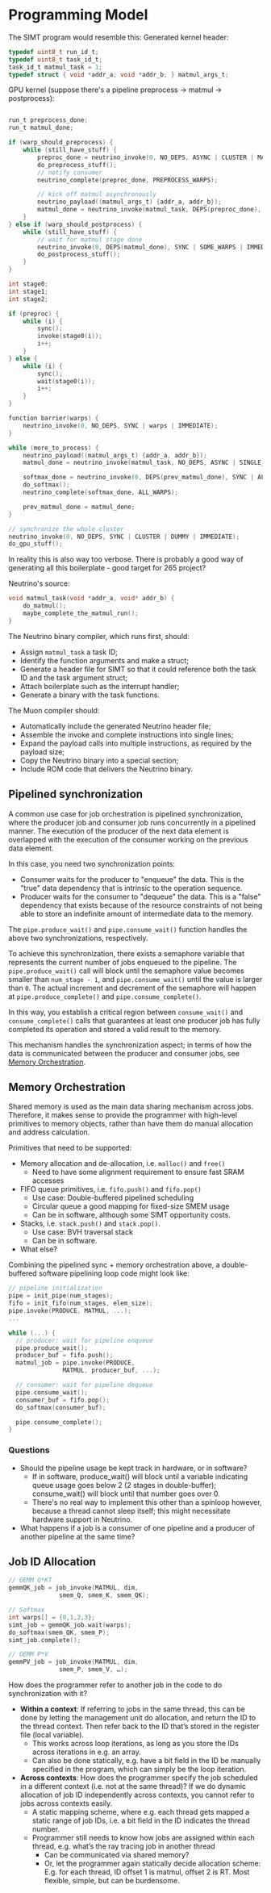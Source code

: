 # Programming Model

The SIMT program would resemble this:
Generated kernel header:
```c
typedef uint8_t run_id_t;
typedef uint8_t task_id_t;
task_id_t matmul_task = 1;
typedef struct { void *addr_a; void *addr_b; } matmul_args_t;
```

GPU kernel (suppose there's a pipeline preprocess -> matmul -> postprocess):
```c

run_t preprocess_done;
run_t matmul_done;

if (warp_should_preprocess) {
	while (still_have_stuff) {
		preproc_done = neutrino_invoke(0, NO_DEPS, ASYNC | CLUSTER | MANUAL);
		do_preprocess_stuff();
		// notify consumer
		neutrino_complete(preproc_done, PREPROCESS_WARPS);

		// kick off matmul asynchronously
		neutrino_payload((matmul_args_t) {addr_a, addr_b});
		matmul_done = neutrino_invoke(matmul_task, DEPS(preproc_done), ASYNC | SINGLE_THREAD | SIGNAL);
	}
} else if (warp_should_postprocess) {
	while (still_have_stuff) {
		// wait for matmul stage done
		neutrino_invoke(0, DEPS(matmul_done), SYNC | SOME_WARPS | IMMEDIATE);
		do_postprocess_stuff();
	}
}

int stage0;
int stage1;
int stage2;

if (preproc) {
	while (i) {
		sync();
		invoke(stage0(i));
		i++;
	}
} else {
	while (i) {
		sync();
		wait(stage0(i));
		i++;
	}
}

function barrier(warps) {
	neutrino_invoke(0, NO_DEPS, SYNC | warps | IMMEDIATE);
}

while (more_to_process) {
	neutrino_payload((matmul_args_t) {addr_a, addr_b});
	matmul_done = neutrino_invoke(matmul_task, NO_DEPS, ASYNC | SINGLE_THREAD | SIGNAL);

	softmax_done = neutrino_invoke(0, DEPS(prev_matmul_done), SYNC | ALL_WARPS | DUMMY | MANUAL);
	do_softmax();
	neutrino_complete(softmax_done, ALL_WARPS);

	prev_matmul_done = matmul_done;
}

// synchronize the whole cluster
neutrino_invoke(0, NO_DEPS, SYNC | CLUSTER | DUMMY | IMMEDIATE);
do_gpu_stuff();
```
In reality this is also way too verbose. There is probably a good way of generating all this boilerplate - good target for 265 project?

Neutrino's source:
```c
void matmul_task(void *addr_a, void* addr_b) {
	do_matmul();
	maybe_complete_the_matmul_run();
}
```
The Neutrino binary compiler, which runs first, should:
* Assign `matmul_task` a task ID;
* Identify the function arguments and make a struct;
* Generate a header file for SIMT so that it could reference both the task ID and the task argument struct;
* Attach boilerplate such as the interrupt handler;
* Generate a binary with the task functions.

The Muon compiler should:
* Automatically include the generated Neutrino header file;
* Assemble the invoke and complete instructions into single lines;
* Expand the payload calls into multiple instructions, as required by the payload size;
* Copy the Neutrino binary into a special section;
* Include ROM code that delivers the Neutrino binary.


## Pipelined synchronization

A common use case for job orchestration is pipelined synchronization, where the
producer job and consumer job runs concurrently in a pipelined manner.  The
execution of the producer of the next data element is overlapped with the
execution of the consumer working on the previous data element.

In this case, you need two synchronization points:
* Consumer waits for the producer to "enqueue" the data.  This is the "true" data
  dependency that is intrinsic to the operation sequence.
* Producer waits for the consumer to "dequeue" the data.  This is a "false"
  dependency that exists because of the resource constraints of not being able
  to store an indefinite amount of intermediate data to the memory.

The `pipe.produce_wait()` and `pipe.consume_wait()` function handles the above
two synchronizations, respectively.

To achieve this synchronization, there exists a semaphore variable that
represents the current number of jobs enqueued to the pipeline.
The `pipe.produce_wait()` call will block until the semaphore value becomes
smaller than `num_stage - 1`, and `pipe.consume_wait()` until the value
is larger than `0`.
The actual increment and decrement of the semaphore will happen at
`pipe.produce_complete()` and `pipe.consume_complete()`.

In this way, you establish a critical region between `consume_wait()` and
`consume_complete()` calls that guarantees at least one producer job has fully
completed its operation and stored a valid result to the memory.

This mechanism handles the synchronization aspect; in terms of how the data is
communicated between the producer and consumer jobs, see [Memory
Orchestration](#memory-orchestration).


## Memory Orchestration

Shared memory is used as the main data sharing mechanism across jobs.
Therefore, it makes sense to provide the programmer with high-level primitives
to memory objects, rather than have them do manual allocation and address
calculation.

Primitives that need to be supported:

* Memory allocation and de-allocation, i.e. `malloc()` and `free()`
  * Need to have some alignment requirement to ensure fast SRAM accesses
* FIFO queue primitives, i.e. `fifo.push()` and `fifo.pop()`
  * Use case: Double-buffered pipelined scheduling
  * Circular queue a good mapping for fixed-size SMEM usage
  * Can be in software, although some SIMT opportunity costs.
* Stacks, i.e. `stack.push()` and `stack.pop()`.
  * Use case: BVH traversal stack
  * Can be in software.
* What else?

Combining the pipelined sync + memory orchestration above, a double-buffered
software pipelining loop code might look like:

```cpp
// pipeline initialization
pipe = init_pipe(num_stages);
fifo = init_fifo(num_stages, elem_size);
pipe.invoke(PRODUCE, MATMUL, ...);
...

while (...) {
  // producer: wait for pipeline enqueue
  pipe.produce_wait();
  producer_buf = fifo.push();
  matmul_job = pipe.invoke(PRODUCE,
               MATMUL, producer_buf, ...);

  // consumer: wait for pipeline dequeue
  pipe.consume_wait();
  consumer_buf = fifo.pop();
  do_softmax(consumer_buf);

  pipe.consume_complete();
}
```

### Questions

* Should the pipeline usage be kept track in hardware, or in software?
  * If in software, produce_wait() will block until a variable indicating
    queue usage goes below 2 (2 stages in double-buffer); consume_wait()
    will block until that number goes over 0.
  * There's no real way to implement this other than a spinloop however,
    because a thread cannot sleep itself; this might necessitate hardware
    support in Neutrino.
* What happens if a job is a consumer of one pipeline and a producer of
  another pipeline at the same time?


## Job ID Allocation

```cpp
// GEMM Q*KT
gemmQK_job = job_invoke(MATMUL, dim,
              smem_Q, smem_K, smem_QK);

// Softmax
int warps[] = {0,1,2,3};
simt_job = gemmQK_job.wait(warps);
do_softmax(smem_QK, smem_P);
simt_job.complete();

// GEMM P*V
gemmPV_job = job_invoke(MATMUL, dim,
              smem_P, smem_V, …);
```

How does the programmer refer to another job in the code to do synchronization
with it?

- **Within a context**: If referring to jobs in the same thread, this can be done
  by letting the management unit do allocation, and return the ID to the thread
  context. Then refer back to the ID that’s stored in the register file (local
  variable).
  - This works across loop iterations, as long as you store the IDs across
    iterations in e.g. an array.
  - Can also be done statically, e.g. have a bit field in the ID be manually
    specified in the program, which can simply be the loop iteration.
- **Across contexts**: How does the programmer specify the job scheduled in a
  different context (i.e. not at the same thread)? If we do dynamic allocation
  of job ID independently across contexts, you cannot refer to jobs across
  contexts easily.
  - A static mapping scheme, where e.g. each thread gets mapped a static
    range of job IDs, i.e. a bit field in the ID indicates the thread number.
  - Programmer still needs to know how jobs are assigned within each thread,
    e.g. what’s the ray tracing job in another thread
      - Can be communicated via shared memory?
      - Or, let the programmer again statically decide allocation scheme:
        E.g. for each thread, ID offset 1 is matmul, offset 2 is RT. Most
        flexible, simple, but can be burdensome.


